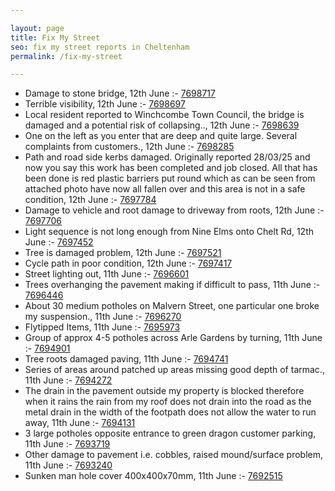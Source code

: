 ```yaml
---

layout: page
title: Fix My Street
seo: fix my street reports in Cheltenham
permalink: /fix-my-street

---
```


<!-- fix_marker starts -->

- Damage to stone bridge, 12th June :- [7698717](https://www.fixmystreet.com/report/7698717)
- Terrible visibility, 12th June :- [7698697](https://www.fixmystreet.com/report/7698697)
- Local resident reported to Winchcombe Town Council, the bridge is damaged and a potential risk of collapsing.., 12th June :- [7698639](https://www.fixmystreet.com/report/7698639)
- One on the left as you enter that are deep and quite large. Several complaints from customers., 12th June :- [7698285](https://www.fixmystreet.com/report/7698285)
- Path and road side kerbs damaged. Originally reported 28/03/25 and now you say this work has been completed and job closed. All that has been done is red plastic barriers put round which as can be seen from attached photo have now all fallen over and this area is not in a safe condition, 12th June :- [7697784](https://www.fixmystreet.com/report/7697784)
- Damage to vehicle and root damage to driveway from roots, 12th June :- [7697706](https://www.fixmystreet.com/report/7697706)
- Light sequence is not long enough from Nine Elms onto Chelt Rd, 12th June :- [7697452](https://www.fixmystreet.com/report/7697452)
- Tree is damaged problem, 12th June :- [7697521](https://www.fixmystreet.com/report/7697521)
- Cycle path in poor condition, 12th June :- [7697417](https://www.fixmystreet.com/report/7697417)
- Street lighting out, 11th June :- [7696601](https://www.fixmystreet.com/report/7696601)
- Trees overhanging the pavement making if difficult to pass, 11th June :- [7696446](https://www.fixmystreet.com/report/7696446)
- About 30 medium potholes on Malvern Street, one particular one broke my suspension., 11th June :- [7696270](https://www.fixmystreet.com/report/7696270)
- Flytipped Items, 11th June :- [7695973](https://www.fixmystreet.com/report/7695973)
- Group of approx 4-5 potholes across Arle Gardens by turning, 11th June :- [7694901](https://www.fixmystreet.com/report/7694901)
- Tree roots damaged paving, 11th June :- [7694741](https://www.fixmystreet.com/report/7694741)
- Series of areas around patched up areas missing good depth of tarmac., 11th June :- [7694272](https://www.fixmystreet.com/report/7694272)
- The drain in the pavement outside my property is blocked therefore when it rains the rain from my roof does not drain into the road as the metal drain in the width of the footpath does not allow the water to run away, 11th June :- [7694131](https://www.fixmystreet.com/report/7694131)
- 3 large potholes opposite entrance to green dragon customer parking, 11th June :- [7693719](https://www.fixmystreet.com/report/7693719)
- Other damage to pavement i.e. cobbles, raised mound/surface problem, 11th June :- [7693240](https://www.fixmystreet.com/report/7693240)
- Sunken man hole cover 400x400x70mm, 11th June :- [7692515](https://www.fixmystreet.com/report/7692515)

<!-- fix_marker ends -->